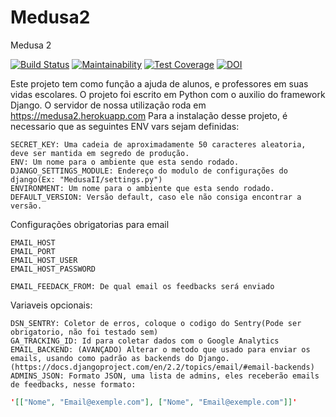 # Medusa2
Medusa 2

[![Build Status](https://travis-ci.org/vini84200/medusa2.svg?branch=a)](https://travis-ci.org/vini84200/medusa2) 
[![Maintainability](https://api.codeclimate.com/v1/badges/03975d644adf743e4cf5/maintainability)](https://codeclimate.com/github/vini84200/medusa2/maintainability)
[![Test Coverage](https://api.codeclimate.com/v1/badges/03975d644adf743e4cf5/test_coverage)](https://codeclimate.com/github/vini84200/medusa2/test_coverage)
[![DOI](https://zenodo.org/badge/152637885.svg)](https://zenodo.org/badge/latestdoi/152637885)

Este projeto tem como função a ajuda de alunos, e professores em suas vidas escolares.
O projeto foi escrito em Python com o auxilio do framework Django. O servidor de nossa utilização roda em https://medusa2.herokuapp.com
Para a instalação desse projeto, é necessario que as seguintes ENV vars sejam definidas:
```
SECRET_KEY: Uma cadeia de aproximadamente 50 caracteres aleatoria, deve ser mantida em segredo de produção.
ENV: Um nome para o ambiente que esta sendo rodado.
DJANGO_SETTINGS_MODULE: Endereço do modulo de configurações do django(Ex: "MedusaII/settings.py")
ENVIRONMENT: Um nome para o ambiente que esta sendo rodado.
DEFAULT_VERSION: Versão default, caso ele não consiga encontrar a versão.
```
Configurações obrigatorias para email
```
EMAIL_HOST
EMAIL_PORT
EMAIL_HOST_USER
EMAIL_HOST_PASSWORD

EMAIL_FEEDACK_FROM: De qual email os feedbacks será enviado

```
Variaveis opcionais:
```
DSN_SENTRY: Coletor de erros, coloque o codigo do Sentry(Pode ser obrigatorio, não foi testado sem)
GA_TRACKING_ID: Id para coletar dados com o Google Analytics
EMAIL_BACKEND: (AVANÇADO) Alterar o metodo que usado para enviar os emails, usando como padrão as backends do Django. (https://docs.djangoproject.com/en/2.2/topics/email/#email-backends)
ADMINS_JSON: Formato JSON, uma lista de admins, eles receberão emails de feedbacks, nesse formato:
```
``` json
'[["Nome", "Email@exemple.com"], ["Nome", "Email@exemple.com"]]'
```